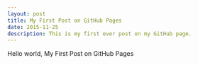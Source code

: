 ```yaml
---
layout: post
title: My First Post on GitHub Pages
date: 2015-11-25
description: This is my first ever post on my GitHub page.
---
```

  <div class="row">
    <div class="col-sm-12">
      Hello world, My First Post on GitHub Pages
    </div>
  </div>
